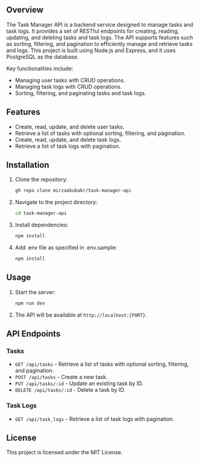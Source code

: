 ## Overview

The Task Manager API is a backend service designed to manage tasks and task logs. It provides a set of RESTful endpoints for creating, reading, updating, and deleting tasks and task logs. The API supports features such as sorting, filtering, and pagination to efficiently manage and retrieve tasks and logs. This project is built using Node.js and Express, and it uses PostgreSQL as the database.

Key functionalities include:

- Managing user tasks with CRUD operations.
- Managing task logs with CRUD operations.
- Sorting, filtering, and paginating tasks and task logs.

## Features

- Create, read, update, and delete user tasks.
- Retrieve a list of tasks with optional sorting, filtering, and pagination.
- Create, read, update, and delete task logs.
- Retrieve a list of task logs with pagination.

## Installation

1. Clone the repository:
   ```sh
   gh repo clone mirzaabubakr/task-manager-api
   ```
2. Navigate to the project directory:
   ```sh
   cd task-manager-api
   ```
3. Install dependencies:

   ```sh
   npm install

   ```

4. Add .env file as specified in .env.sample:
   ```sh
   npm install
   ```

## Usage

1. Start the server:
   ```sh
   npm run dev
   ```
2. The API will be available at `http://localhost:{PORT}`.

## API Endpoints

### Tasks

- `GET /api/tasks` - Retrieve a list of tasks with optional sorting, filtering, and pagination.
- `POST /api/tasks` - Create a new task.
- `PUT /api/tasks/:id` - Update an existing task by ID.
- `DELETE /api/tasks/:id` - Delete a task by ID.

### Task Logs

- `GET /api/task_logs` - Retrieve a list of task logs with pagination.

## License

This project is licensed under the MIT License.
